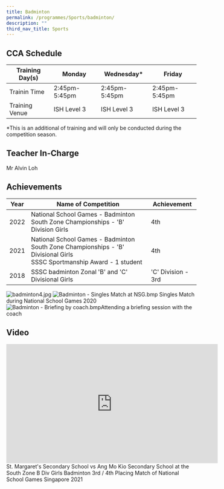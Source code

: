 ```yaml
---
title: Badminton
permalink: /programmes/Sports/badminton/
description: ""
third_nav_title: Sports
---
```

CCA Schedule
------------


| **Training Day(s)** | Monday | Wednesday* | Friday |
| -------- | -------- | -------- | -------- | 
| Trainin Time     | 2:45pm-5:45pm    | 2:45pm-5:45pm     | 2:45pm-5:45pm |
| Training Venue | ISH Level 3 | ISH Level 3 | ISH Level 3

*This is an additional of training and will only be conducted during the competition season.


Teacher In-Charge
------------
Mr Alvin Loh

Achievements
------------

| Year | Name of Competition | Achievement |
| -------- | -------- | -------- |
| 2022     | National School Games - Badminton South Zone Championships -  'B' Division Girls     | 4th     |
|2021 | National School Games - Badminton South Zone Championships - 'B' Divisional Girls <br> SSSC Sportmanship Award - 1 student | 4th |
|2018 | SSSC badminton Zonal 'B' and 'C' Divisional Girls | 'C' Division - 3rd

![badminton4.jpg](https://stmargaretssec-moe-edu-sg-admin.cwp.sg/qql/slot/u168/Programmes/CCAs/badminton4.jpg)
![Badminton - Singles Match at NSG.bmp](https://stmargaretssec-moe-edu-sg-admin.cwp.sg/qql/slot/u168/Programmes/CCAs/Badminton/Badminton%20-%20Singles%20Match%20at%20NSG.bmp) Singles Match during National School Games 2020<br>![Badminton - Briefing by coach.bmp](https://stmargaretssec-moe-edu-sg-admin.cwp.sg/qql/slot/u168/Programmes/CCAs/Badminton/Badminton%20-%20Briefing%20by%20coach.bmp)Attending a briefing session with the coach

Video
------------
<iframe width="560" height="315" src="https://www.youtube.com/embed/6L60zz-yroE" title="YouTube video player" frameborder="0" allow="accelerometer; autoplay; clipboard-write; encrypted-media; gyroscope; picture-in-picture; web-share" allowfullscreen></iframe>
St. Margaret's Secondary School vs Ang Mo Kio Secondary School at the South Zone B Div Girls Badminton 3rd / 4th Placing Match of National School Games Singapore 2021